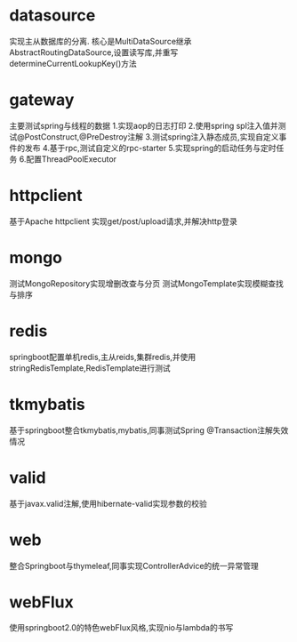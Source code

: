 # datasource
  实现主从数据库的分离.
  核心是MultiDataSource继承AbstractRoutingDataSource,设置读写库,并重写determineCurrentLookupKey()方法

# gateway
  主要测试spring与线程的数据
  1.实现aop的日志打印
  2.使用spring spl注入值并测试@PostConstruct,@PreDestroy注解
  3.测试spring注入静态成员,实现自定义事件的发布
  4.基于rpc,测试自定义的rpc-starter
  5.实现spring的启动任务与定时任务
  6.配置ThreadPoolExecutor

# httpclient
  基于Apache httpclient 实现get/post/upload请求,并解决http登录

# mongo
  测试MongoRepository实现增删改查与分页
  测试MongoTemplate实现模糊查找与排序

# redis
  springboot配置单机redis,主从reids,集群redis,并使用stringRedisTemplate,RedisTemplate进行测试
  
# tkmybatis
  基于springboot整合tkmybatis,mybatis,同事测试Spring @Transaction注解失效情况

# valid
  基于javax.valid注解,使用hibernate-valid实现参数的校验

# web
  整合Springboot与thymeleaf,同事实现ControllerAdvice的统一异常管理
  
# webFlux
  使用springboot2.0的特色webFlux风格,实现nio与lambda的书写

  